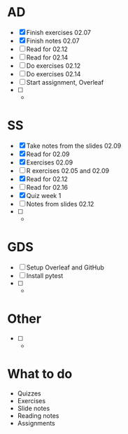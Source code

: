 # AD
- [x] Finish exercises 02.07
- [x] Finish notes 02.07
- [ ] Read for 02.12
- [ ] Read for 02.14
- [ ] Do exercises 02.12
- [ ] Do exercises 02.14
- [ ] Start assignment, Overleaf
- [ ] -
# SS
- [x] Take notes from the slides 02.09
- [x] Read for 02.09
- [x] Exercises 02.09
- [ ] R exercises 02.05 and 02.09
- [x] Read for 02.12
- [ ] Read for 02.16
- [x] Quiz week 1
- [ ] Notes from slides 02.12
- [ ] -

# GDS
- [ ] Setup Overleaf and GitHub
- [ ] Install pytest
- [ ] -

# Other
- [ ] -



# What to do 
- Quizzes
- Exercises
- Slide notes
- Reading notes
- Assignments